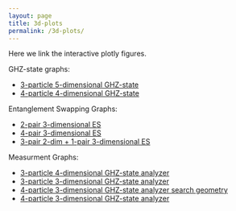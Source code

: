 ```yaml
---
layout: page
title: 3d-plots
permalink: /3d-plots/
---
```


Here we link the interactive plotly figures.

GHZ-state graphs:
- [3-particle 5-dimensional GHZ-state](/3D-figures/HighlyEntangledStates/ghz_358_layout.html)
- [4-particle 4-dimensional GHZ-state](/3D-figures/HighlyEntangledStates/ghz_448_layout.html)

Entanglement Swapping Graphs:
- [2-pair 3-dimensional ES](/3D-figures/Communication/2pES_3d_layout.html)
- [4-pair 3-dimensional ES](/3D-figures/Communication/4pES3d_layout.html)
- [3-pair 2-dim + 1-pair 3-dimensional ES](/3D-figures/Communication/trid_layout.html)

Measurment Graphs:
- [3-particle 4-dimensional GHZ-state analyzer](/3D-figures/Measurements/ghz_analyzer_4d_layout.html)
- [3-particle 3-dimensional GHZ-state analyzer](/3D-figures/Measurements/ghz_analyzer_3d_layout.html)
- [4-particle 3-dimensional GHZ-state analyzer search geometry](/3D-figures/Measurements/ghz_analyzer_3d_4p_top_layout.html)
- [4-particle 3-dimensional GHZ-state analyzer](/3D-figures/Measurements/ghz_analyzer_3d_4p_layout.html)